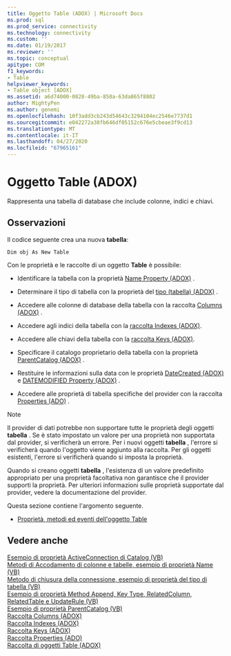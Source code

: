 ```yaml
---
title: Oggetto Table (ADOX) | Microsoft Docs
ms.prod: sql
ms.prod_service: connectivity
ms.technology: connectivity
ms.custom: ''
ms.date: 01/19/2017
ms.reviewer: ''
ms.topic: conceptual
apitype: COM
f1_keywords:
- Table
helpviewer_keywords:
- Table object [ADOX]
ms.assetid: a6d74000-0828-49ba-850a-63da865f8802
author: MightyPen
ms.author: genemi
ms.openlocfilehash: 10f3add3cb243d54643c3294104ec2546e7737d1
ms.sourcegitcommit: e042272a38fb646df05152c676e5cbeae3f9cd13
ms.translationtype: MT
ms.contentlocale: it-IT
ms.lasthandoff: 04/27/2020
ms.locfileid: "67965161"
---
```

# <a name="table-object-adox"></a>Oggetto Table (ADOX)
Rappresenta una tabella di database che include colonne, indici e chiavi.  
  
## <a name="remarks"></a>Osservazioni  
 Il codice seguente crea una nuova **tabella**:  
  
```  
Dim obj As New Table  
```  
  
 Con le proprietà e le raccolte di un oggetto **Table** è possibile:  
  
-   Identificare la tabella con la proprietà [Name Property (ADOX)](../../../ado/reference/adox-api/name-property-adox.md) .  
  
-   Determinare il tipo di tabella con la proprietà del [tipo (tabella) (ADOX)](../../../ado/reference/adox-api/type-property-table-adox.md) .  
  
-   Accedere alle colonne di database della tabella con la raccolta [Columns (ADOX)](../../../ado/reference/adox-api/columns-collection-adox.md) .  
  
-   Accedere agli indici della tabella con la [raccolta Indexes (ADOX)](../../../ado/reference/adox-api/indexes-collection-adox.md).  
  
-   Accedere alle chiavi della tabella con la [raccolta Keys (ADOX)](../../../ado/reference/adox-api/keys-collection-adox.md).  
  
-   Specificare il catalogo proprietario della tabella con la proprietà [ParentCatalog (ADOX)](../../../ado/reference/adox-api/parentcatalog-property-adox.md) .  
  
-   Restituire le informazioni sulla data con le proprietà [DateCreated (ADOX)](../../../ado/reference/adox-api/datecreated-property-adox.md) e [DATEMODIFIED Property (ADOX)](../../../ado/reference/adox-api/datemodified-property-adox.md) .  
  
-   Accedere alle proprietà di tabella specifiche del provider con la raccolta [Properties (ADO)](../../../ado/reference/ado-api/properties-collection-ado.md) .  
  
> [!NOTE]
>  Il provider di dati potrebbe non supportare tutte le proprietà degli oggetti **tabella** . Se è stato impostato un valore per una proprietà non supportata dal provider, si verificherà un errore. Per i nuovi oggetti **tabella** , l'errore si verificherà quando l'oggetto viene aggiunto alla raccolta. Per gli oggetti esistenti, l'errore si verificherà quando si imposta la proprietà.  
>   
>  Quando si creano oggetti **tabella** , l'esistenza di un valore predefinito appropriato per una proprietà facoltativa non garantisce che il provider supporti la proprietà. Per ulteriori informazioni sulle proprietà supportate dal provider, vedere la documentazione del provider.  
  
 Questa sezione contiene l'argomento seguente.  
  
-   [Proprietà, metodi ed eventi dell'oggetto Table](../../../ado/reference/adox-api/table-object-properties-methods-and-events.md)  
  
## <a name="see-also"></a>Vedere anche  
 [Esempio di proprietà ActiveConnection di Catalog (VB)](../../../ado/reference/adox-api/catalog-activeconnection-property-example-vb.md)   
 [Metodi di Accodamento di colonne e tabelle, esempio di proprietà Name (VB)](../../../ado/reference/adox-api/columns-and-tables-append-methods-name-property-example-vb.md)   
 [Metodo di chiusura della connessione, esempio di proprietà del tipo di tabella (VB)](../../../ado/reference/adox-api/connection-close-method-table-type-property-example-vb.md)   
 [Esempio di proprietà Method Append, Key Type, RelatedColumn, RelatedTable e UpdateRule (VB)](../../../ado/reference/adox-api/keys-append-method-key-type-relatedcolumn-relatedtable-example-vb.md)   
 [Esempio di proprietà ParentCatalog (VB)](../../../ado/reference/adox-api/parentcatalog-property-example-vb.md)   
 [Raccolta Columns (ADOX)](../../../ado/reference/adox-api/columns-collection-adox.md)   
 [Raccolta Indexes (ADOX)](../../../ado/reference/adox-api/indexes-collection-adox.md)   
 [Raccolta Keys (ADOX)](../../../ado/reference/adox-api/keys-collection-adox.md)   
 [Raccolta Properties (ADO)](../../../ado/reference/ado-api/properties-collection-ado.md)   
 [Raccolta di oggetti Table (ADOX)](../../../ado/reference/adox-api/tables-collection-adox.md)
